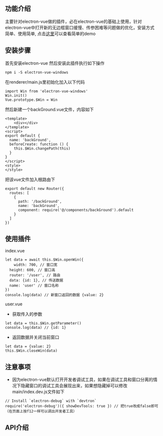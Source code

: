 
## 功能介绍

主要针对electron-vue做的插件，必在electron-vue的基础上使用，针对electron-vue中打开新的无边框窗口缓慢、传参困难等问题做的优化，安装方式简单、使用简单, 点击[这里](https://github.com/hxkuc/electron-vue-windows-demo)可以查看简单的demo

## 安装步骤

首先安装electron-vue
然后安装此插件执行如下操作
```
npm i -S electron-vue-windows
```
在renderer/main.js里初始化加入以下代码
```
import Win from 'electron-vue-windows'
Win.init()
Vue.prototype.$Win = Win
```
然后新建一个backGround.vue文件，内容如下
```
<template>
    <div></div>
</template>
<script>
export default {
  name: 'backGround',
  beforeCreate: function () {
    this.$Win.changePath(this)
  }
}
</script>
<style>
</style>
```
把该vue文件加入根路由下
```
export default new Router({
  routes: [
    {
      path: '/backGround',
      name: 'backGround',
      component: require('@/components/backGround').default
    }
  ]
})
```
## 使用插件

index.vue
```
let data = await this.$Win.openWin({
	width: 700, // 窗口宽
  height: 600, // 窗口高
  router: '/user', // 路由
  data: {id: 1}, // 传送数据 
  name: 'user' // 窗口名称
})
console.log(data) // 新窗口返回的数据 {value: 2}
```
user.vue
- 获取传入的参数
```
let data = this.$Win.getParameter()
console.log(data) // {id: 1}
```
- 返回数据并关闭当前窗口
```
let data = {value: 2}
this.$Win.closeWin(data)
```

## 注意事项
- 因为electron-vue默认打开开发者调试工具，如果在调试工具和窗口分离的情况下隐藏窗口的调试工具会展现出来，如果想隐藏掉可以修改main/index.dev.js文件如下
```
// Install `electron-debug` with `devtron`
require('electron-debug')({ showDevTools: true }) // 把true改成false即可（在页面上按f12一样可以调出开发者工具）
```

## API介绍
